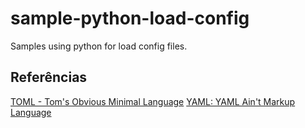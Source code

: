 # sample-python-load-config

Samples using python for load config files.

## Referências

[TOML - Tom's Obvious Minimal Language](https://toml.io/en/)
[YAML: YAML Ain't Markup Language](https://yaml.org/)